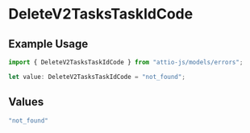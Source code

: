 # DeleteV2TasksTaskIdCode

## Example Usage

```typescript
import { DeleteV2TasksTaskIdCode } from "attio-js/models/errors";

let value: DeleteV2TasksTaskIdCode = "not_found";
```

## Values

```typescript
"not_found"
```